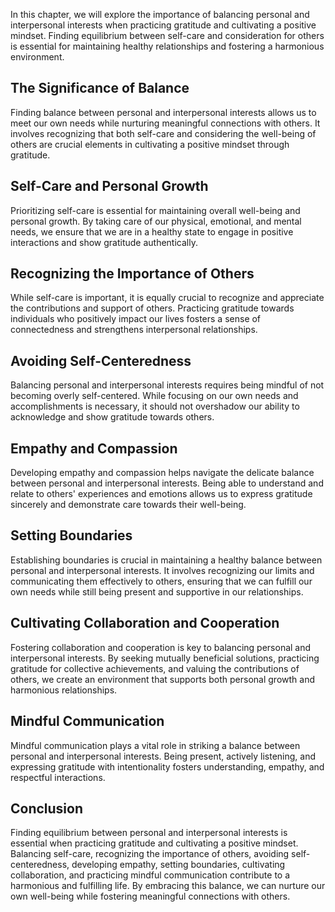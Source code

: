 
In this chapter, we will explore the importance of balancing personal and interpersonal interests when practicing gratitude and cultivating a positive mindset. Finding equilibrium between self-care and consideration for others is essential for maintaining healthy relationships and fostering a harmonious environment.

The Significance of Balance
---------------------------

Finding balance between personal and interpersonal interests allows us to meet our own needs while nurturing meaningful connections with others. It involves recognizing that both self-care and considering the well-being of others are crucial elements in cultivating a positive mindset through gratitude.

Self-Care and Personal Growth
-----------------------------

Prioritizing self-care is essential for maintaining overall well-being and personal growth. By taking care of our physical, emotional, and mental needs, we ensure that we are in a healthy state to engage in positive interactions and show gratitude authentically.

Recognizing the Importance of Others
------------------------------------

While self-care is important, it is equally crucial to recognize and appreciate the contributions and support of others. Practicing gratitude towards individuals who positively impact our lives fosters a sense of connectedness and strengthens interpersonal relationships.

Avoiding Self-Centeredness
--------------------------

Balancing personal and interpersonal interests requires being mindful of not becoming overly self-centered. While focusing on our own needs and accomplishments is necessary, it should not overshadow our ability to acknowledge and show gratitude towards others.

Empathy and Compassion
----------------------

Developing empathy and compassion helps navigate the delicate balance between personal and interpersonal interests. Being able to understand and relate to others' experiences and emotions allows us to express gratitude sincerely and demonstrate care towards their well-being.

Setting Boundaries
------------------

Establishing boundaries is crucial in maintaining a healthy balance between personal and interpersonal interests. It involves recognizing our limits and communicating them effectively to others, ensuring that we can fulfill our own needs while still being present and supportive in our relationships.

Cultivating Collaboration and Cooperation
-----------------------------------------

Fostering collaboration and cooperation is key to balancing personal and interpersonal interests. By seeking mutually beneficial solutions, practicing gratitude for collective achievements, and valuing the contributions of others, we create an environment that supports both personal growth and harmonious relationships.

Mindful Communication
---------------------

Mindful communication plays a vital role in striking a balance between personal and interpersonal interests. Being present, actively listening, and expressing gratitude with intentionality fosters understanding, empathy, and respectful interactions.

Conclusion
----------

Finding equilibrium between personal and interpersonal interests is essential when practicing gratitude and cultivating a positive mindset. Balancing self-care, recognizing the importance of others, avoiding self-centeredness, developing empathy, setting boundaries, cultivating collaboration, and practicing mindful communication contribute to a harmonious and fulfilling life. By embracing this balance, we can nurture our own well-being while fostering meaningful connections with others.
